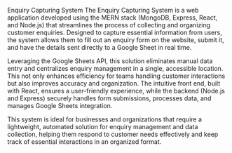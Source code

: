 Enquiry Capturing System
The Enquiry Capturing System is a web application developed using the MERN stack (MongoDB, Express, React, and Node.js) that streamlines the process of collecting and organizing customer enquiries. Designed to capture essential information from users, the system allows them to fill out an enquiry form on the website, submit it, and have the details sent directly to a Google Sheet in real time.

Leveraging the Google Sheets API, this solution eliminates manual data entry and centralizes enquiry management in a single, accessible location. This not only enhances efficiency for teams handling customer interactions but also improves accuracy and organization. The intuitive front end, built with React, ensures a user-friendly experience, while the backend (Node.js and Express) securely handles form submissions, processes data, and manages Google Sheets integration.

This system is ideal for businesses and organizations that require a lightweight, automated solution for enquiry management and data collection, helping them respond to customer needs effectively and keep track of essential interactions in an organized format.